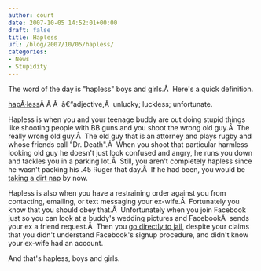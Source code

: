 ```yaml
---
author: court
date: 2007-10-05 14:52:01+00:00
draft: false
title: Hapless
url: /blog/2007/10/05/hapless/
categories:
- News
- Stupidity
---
```


The word of the day is "hapless" boys and girls.Â  Here's a quick definition.

[hapÂ·less](http://dictionary.reference.com/browse/hapless)Â Â Â  â€“adjective,Â  unlucky; luckless; unfortunate.

Hapless is when you and your teenage buddy are out doing stupid things like shooting people with BB guns and you shoot the wrong old guy.Â  The really wrong old guy.Â  The old guy that is an attorney and plays rugby and whose friends call "Dr. Death".Â  When you shoot that particular harmless looking old guy he doesn't just look confused and angry, he runs you down and tackles you in a parking lot.Â  Still, you aren't completely hapless since he wasn't packing his .45 Ruger that day.Â  If he had been, you would be [taking a dirt nap](http://cnews.canoe.ca/CNEWS/WeirdNews/2007/10/04/4549877-ap.html) by now.

Hapless is also when you have a restraining order against you from contacting, emailing, or text messaging your ex-wife.Â  Fortunately you know that you should obey that.Â  Unfortunately when you join Facebook just so you can look at a buddy's wedding pictures and FacebookÂ  sends your ex a friend request.Â  Then you [go directly to jail](http://www.theregister.co.uk/2007/10/04/facebook_friend_request_jail-time/), despite your claims that you didn't understand Facebook's signup procedure, and didn't know your ex-wife had an account.

And that's hapless, boys and girls.
